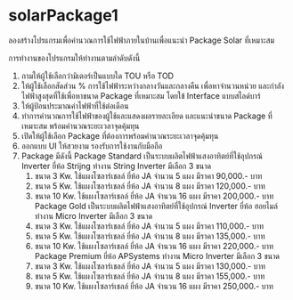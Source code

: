 # solarPackage1
ลองสร้างโปรแกรมเพื่อคำนวณการใช้ไฟฟ้าภายในบ้านเพื่อแนะนำ Package Solar ที่เหมาะสม

การทำงานของโปรแกรมให้ทำงานตามลำดับดังนี้
1. ถามให้ผู้ใช้เลือกว่ามิเตอร์เป็นแบบใด TOU หรือ TOD
2. ให้ผู้ใช้เลือกสัดส่วน % การใช้ไฟฟ้าระหว่างกลางวันและกลางคืน เพื่อหาจำนวนหน่วย และกำลังไฟฟ้าสูงสุดที่ใช้เพื่อหาขนาด Package ที่เหมาะสม โดยใข้ Interface แบบสไลด์บาร์ 
3. ให้ผู้ป้อนประมาณค่าไฟฟ้าที่ใช้ต่อเดือน
4. ทำการคำนวณการใช้ไฟฟ้าของผู้ใช้และแสดงผลรายละเอียด และแนะนำขนาด Package ที่เหมาะสม พร้อมคำนวณระยะเวลาจุดคุ้มทุน
5. เปิดให้ผู้ใช้เลือก Package ที่ต้องการพร้อมคำนวณระยะเวลาจุดคุ้มทุน
6. ออกแบบ UI ให้สวยงาม รองรับการใช้งานกับมือถือ
7. Package มีดังนี้
Package Standard เป็นระบบผลิตไฟฟ้าแสงอาทิตย์ที่ใช้อุปกรณ์ Inverter ยี่ห้อ Strijng ทำงาน String Inverter มีเลือก 3 ขนาด
	1. ขนาด 3 Kw. ใช้แผงโซลาร์เชลล์ ยี่ห้อ  JA จำนวน 5 แผง   มีราคา 90,000.- บาท
	2. ขนาด 5 Kw. ใช้แผงโซลาร์เชลล์ ยี่ห้อ  JA จำนวน 8 แผง   มีราคา 120,000.- บาท
	3. ขนาด 10 Kw. ใช้แผงโซลาร์เชลล์ ยี่ห้อ  JA จำนวน 16 แผง   มีราคา 200,000.- บาท
Package Gold เป็นระบบผลิตไฟฟ้าแสงอาทิตย์ที่ใช้อุปกรณ์ Inverter ยี่ห้อ ฮอยไมล์  ทำงาน Micro Inverter มีเลือก 3 ขนาด
	1. ขนาด 3 Kw. ใช้แผงโซลาร์เชลล์ ยี่ห้อ  JA จำนวน 5 แผง   มีราคา 110,000.- บาท
	2. ขนาด 5 Kw. ใช้แผงโซลาร์เชลล์ ยี่ห้อ  JA จำนวน 8 แผง   มีราคา 135,000.- บาท
	3. ขนาด 10 Kw. ใช้แผงโซลาร์เชลล์ ยี่ห้อ  JA จำนวน 16 แผง   มีราคา 220,000.- บาท
Package Premium ยี่ห้อ APSystems  ทำงาน Micro Inverter มีเลือก 3 ขนาด
	1. ขนาด 3 Kw. ใช้แผงโซลาร์เชลล์ ยี่ห้อ  JA จำนวน 5 แผง   มีราคา 130,000.- บาท
	2. ขนาด 5 Kw. ใช้แผงโซลาร์เชลล์ ยี่ห้อ  JA จำนวน 8 แผง   มีราคา 155,000.- บาท
	3. ขนาด 10 Kw. ใช้แผงโซลาร์เชลล์ ยี่ห้อ  JA จำนวน 16 แผง   มีราคา 250,000.- บาท
